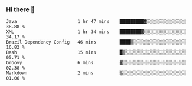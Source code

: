 ### Hi there 👋

<!--START_SECTION:waka-->

```text
Java                       1 hr 47 mins    █████████▓░░░░░░░░░░░░░░░   38.88 %
XML                        1 hr 34 mins    ████████▓░░░░░░░░░░░░░░░░   34.17 %
Brazil Dependency Config   46 mins         ████▒░░░░░░░░░░░░░░░░░░░░   16.82 %
Bash                       15 mins         █▒░░░░░░░░░░░░░░░░░░░░░░░   05.71 %
Groovy                     6 mins          ▓░░░░░░░░░░░░░░░░░░░░░░░░   02.38 %
Markdown                   2 mins          ▒░░░░░░░░░░░░░░░░░░░░░░░░   01.06 %
```

<!--END_SECTION:waka-->

<!--
**jerry-shao/jerry-shao** is a ✨ _special_ ✨ repository because its `README.md` (this file) appears on your GitHub profile.

Here are some ideas to get you started:

- 🔭 I’m currently working on ...
- 🌱 I’m currently learning ...
- 👯 I’m looking to collaborate on ...
- 🤔 I’m looking for help with ...
- 💬 Ask me about ...
- 📫 How to reach me: ...
- 😄 Pronouns: ...
- ⚡ Fun fact: ...
-->
